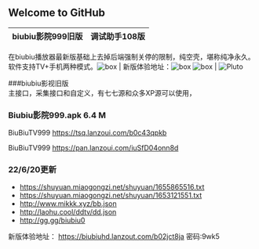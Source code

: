 ## Welcome to GitHub 

biubiu影院999旧版 | 调试助手108版
---------|---------
在biubiu播放器最新版基础上去掉后端强制关停的限制，纯空壳，堪称纯净永久。软件支持TV+手机两种模式。![box](https://liu673cn.github.io/box/sub/img/box01.jpg)
| 
新版体验地址：![box](https://liu673cn.github.io/box/sub/img/box01.jpg)
![box](https://liu673cn.github.io/box/sub/img/box01.jpg) | ![Pluto](https://liu673cn.github.io/box/sub/img/Pluto01.jpg)

###biubiu影视旧版  
主接口，采集接口和自定义，有七七源和众多XP源可以使用，

### Biubiu影院999.apk 6.4 M  

BiuBiuTV999 https://tsq.lanzoui.com/b0c43qpkb  

BiuBiuTV999 https://pan.lanzoui.com/iuSfD04onn8d  

### 22/6/20更新  
- https://shuyuan.miaogongzi.net/shuyuan/1655865516.txt  
- https://shuyuan.miaogongzi.net/shuyuan/1653121551.txt  
- http://www.mikkk.xyz/bb.json  
- http://laohu.cool/ddtv/dd.json  
- http://gg.gg/biubiu0  


新版体验地址：
https://biubiuhd.lanzout.com/b02jct8ja
密码:9wk5
